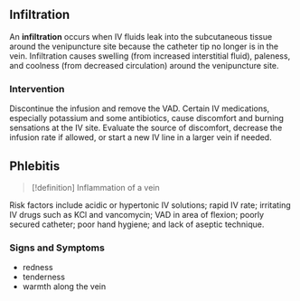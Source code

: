 ## Infiltration
An **infiltration** occurs when IV fluids leak into the subcutaneous tissue around the venipuncture site because the catheter tip no longer is in the vein. Infiltration causes swelling (from increased interstitial fluid), paleness, and coolness (from decreased circulation) around the venipuncture site. 
### Intervention
Discontinue the infusion and remove the VAD.
Certain IV medications, especially potassium and some antibiotics, cause discomfort and burning sensations at the IV site. Evaluate the source of discomfort, decrease the infusion rate if allowed, or start a new IV line in a larger vein if needed.
## Phlebitis
>[!definition]
>Inflammation of a vein

Risk factors include acidic or hypertonic IV solutions; rapid IV rate; irritating IV drugs such as KCl and vancomycin; VAD in area of flexion; poorly secured catheter; poor hand hygiene; and lack of aseptic technique. 
### Signs and Symptoms 
- redness
- tenderness
- warmth along the vein